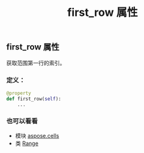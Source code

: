 ﻿---
title: first_row 属性
second_title: Aspose.Cells for Python via .NET API 参考文献
description:
type: docs
weight: 310
url: /zh/python-net/aspose.cells/range/first_row/
is_root: false
---
## first_row 属性

获取范围第一行的索引。
### 定义：
```python
@property
def first_row(self):
    ...
```

### 也可以看看
* 模块 [aspose.cells](../../)
* 类 [Range](/cells/zh/python-net/aspose.cells/range)
